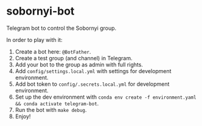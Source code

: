 # sobornyi-bot
Telegram bot to control the Sobornyi group.

In order to play with it:
1. Create a bot here: `@BotFather`.
2. Create a test group (and channel) in Telegram.
3. Add your bot to the group as admin with full rights.
4. Add `config/settings.local.yml` with settings for development environment.
5. Add bot token to `config/.secrets.local.yml` for development environment.
6. Set up the dev environment with `conda env create -f environment.yaml && conda activate telegram-bot`.
7. Run the bot with `make debug`.
8. Enjoy!
